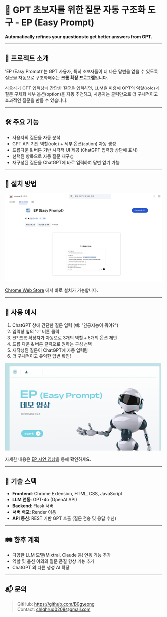 # 🤖 GPT 초보자를 위한 질문 자동 구조화 도구 - EP (Easy Prompt)

**Automatically refines your questions to get better answers from GPT.**  

---

## 📌 프로젝트 소개

'EP (Easy Prompt)'는 GPT 사용자, 특히 초보자들이 더 나은 답변을 얻을 수 있도록 질문을 자동으로 구조화해주는 **크롬 확장 프로그램**입니다.  

사용자가 GPT 입력창에 간단한 질문을 입력하면, LLM을 이용해 GPT의 역할(role)과 질문 구체화 세부 옵션(option)을 자동 추천하고, 사용자는 클릭만으로 더 구체적이고 효과적인 질문을 만들 수 있습니다.

---

## 🛠 주요 기능

- 사용자의 질문을 자동 분석
- GPT API 기반 역할(role) + 세부 옵션(option) 자동 생성
- 드롭다운 & 버튼 기반 시각적 UI 제공 (ChatGPT 입력창 상단에 표시)
- 선택된 항목으로 자동 질문 재구성
- 재구성된 질문을 ChatGPT에 바로 입력하여 답변 얻기 가능

---

## 🚀 설치 방법

<a href="https://chromewebstore.google.com/detail/ep-easy-prompt/kfakockdmapaapeegdhcaecommhlanli?hl=ko">
  <img src="./readme_img/store_picture.png" width="600" alt="EP 크롬 웹스토어 이미지">
</a>  

[Chrome Web Store](https://chromewebstore.google.com/detail/ep-easy-prompt/kfakockdmapaapeegdhcaecommhlanli?hl=ko) 에서 바로 설치가 가능합니다.

---

## 🧠 사용 예시

1. ChatGPT 창에 간단한 질문 입력 (예: "인공지능이 뭐야?")
2. 입력창 옆의 '💡' 버튼 클릭
3. EP 크롬 확장자가 자동으로 3개의 역할 + 5개의 옵션 제안
4. 드롭 다운 & 버튼 클릭으로 원하는 구성 선택
5. 재작성된 질문이 ChatGPT에 자동 입력됨
6. 더 구체적이고 유익한 답변 확인!

<a href="https://youtu.be/CHJcz6H5quk">
  <img src="./readme_img/demo_thumbnail.png" width="500" alt="EP 시연 영상 썸네일">
</a>  

자세한 내용은 [EP 시연 영상](https://youtu.be/CHJcz6H5quk)을 통해 확인하세요.

---

## 🧩 기술 스택

- **Frontend**: Chrome Extension, HTML, CSS, JavaScript
- **LLM 연동**: GPT-4o (OpenAI API)
- **Backend**: Flask 서버 
- **서버 배포**: Render 이용
- **API 통신**: REST 기반 GPT 호출 (질문 전송 및 응답 수신)

---

## 🛤 향후 계획

- 다양한 LLM 모델(Mixtral, Claude 등) 연동 기능 추가
- 역할 및 옵션 이외의 질문 품질 향상 기능 추가
- ChatGPT 외 다른 생성 AI 확장

---

## 📬 문의

> GitHub: https://github.com/B0gyeong  
> Contact: chlqhrud0208@gmail.com
